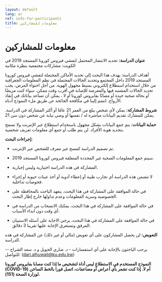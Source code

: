 ```yaml
---
layout: default
lang: ar
ref: info-for-participants
title: معلومات للمشاركين
---
```

# معلومات للمشاركين

**عنوان الدراسة:**  تحديد الانتشار المحتمل لتفشي فيروس كورونا المستجد 2019 في الكويت: مشاركات مجتمعية بنظرة مكانية

أهداف الدراسة:  يهدف هذا البحث إلى تحديد الأماكن المحتملة لتفشي فيروس كورونا المستجد 2019 داخل المجتمع وتحديد الحالات المحتملة في نظم المعلومات الجغرافية من خلال استخدام استطلاع إلكتروني بسيط مجهول الهوية. من أجل احتواء المرض، يجب تحديد الحالات المشتبه فيها والمعرضة للإصابة في أقرب وقت ممكن. سواء كنت مريضًا أو بحالة صحية جيدة أو مصابًا بفايروس كورونا أو لا ، يمكن أن تساعد بياناتك في إنقاذ الأرواح. انضم إلينا في مكافحة الجائحة عن طريق ملء النموذج أدناه.


**شروط المشاركة:** يمكن لأي شخص يبلغ من العمر 21 عامًا أو أكثر المشاركة في الدراسة. يمكن للمشارك تقديم البيانات مباشرة له / نفسها أو وصي نيابة عن شخص دون سن 21.

**حماية البيانات:**  يتم جمع البيانات بشكل مجهول باستخدام استطلاع عبر الإنترنت ولا تسمح بتحديد هوية الأفراد. لن يتم طلب أو جمع أي معلومات تعريف شخصية.


**إجراءات البحث:**

* تم تصميم الدراسة كمسح غير معرف للشخص عبر الإنترنت.

* سيتم جمع المعلومات الصحية غير المحددة المتعلقة فيروس كورونا
المستجد 2019.

* المشاركة في هذه الدراسة اختيارية وليس إجبارية.

* لا تتضمن هذه الدراسة أي تجارب طبية أو إعطاء أدوية أو أخذ عينات حيوية
أو إجراء فحوصات تداخلية.

* في حالة الموافقة على المشاركة في هذا البحث، يتعهد الباحث بالمحافظة
على الخصوصية وسرية المعلومات وعدم تداولها خارج إطار البحث.

* في حالة الموافقة على المشاركة في هذا البحث، يمكنك الانسحاب من
الدراسة في أي وقت دون ابداء الأسباب.

* في حالة الموافقة على المشاركة في هذا البحث، يرجي الاجابة على أسئلة
الاستبيان المرفق وتستغرق الإجابة عليها تقريبا 3 دقائق.


**التعويض:** لن يحصل المشاركون على أي تعويض (مالي أو غير ذلك) عن المشاركة في هذه الدراسة.

يرحب الباحثون بالإجابة على أي استفسارات - د. ضاري الحويل و د. سعد
الشراح --  للتواصل: ([dari.alhuwail@ku.edu.kw](dari.alhuwail@ku.edu.kw))

**النموذج المستخدم في الاستطلاع ليس أداة لتشخيص ما إذا كنت مصابا
  بفايروس كورونا (COVID-19) أم  لا. إذا كنت تشعر بأي أعراض أو مضاعفات،
  اتصل فورا بالخط الساخن لوزارة الصحة (151).** 
